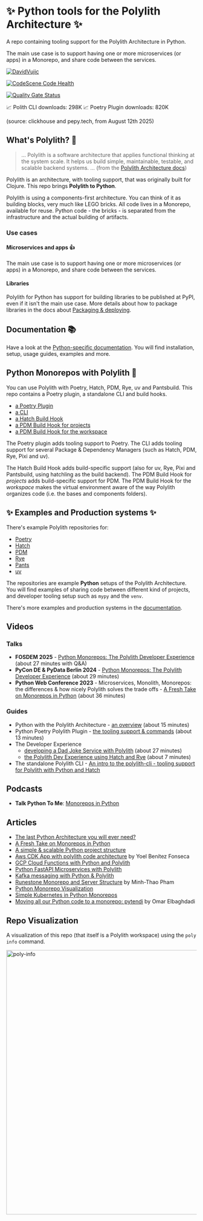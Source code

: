 # :sparkles: Python tools for the Polylith Architecture :sparkles:

A repo containing tooling support for the Polylith Architecture in Python.

The main use case is to support having one or more microservices (or apps) in a Monorepo, and share code between the services.

[![DavidVujic](https://circleci.com/gh/DavidVujic/python-polylith.svg?style=svg)](https://app.circleci.com/pipelines/github/DavidVujic/python-polylith?branch=main&filter=all)

[![CodeScene Code Health](https://codescene.io/projects/36630/status-badges/code-health)](https://codescene.io/projects/36630)

[![Quality Gate Status](https://sonarcloud.io/api/project_badges/measure?project=DavidVujic_python-polylith&metric=alert_status)](https://sonarcloud.io/summary/new_code?id=DavidVujic_python-polylith)


:chart_with_upwards_trend: Polith CLI downloads: 298K
:chart_with_upwards_trend: Poetry Plugin downloads: 820K

(source: clickhouse and pepy.tech, from August 12th 2025)

## What's Polylith? :thinking:
>... Polylith is a software architecture that applies functional thinking at the system scale. It helps us build simple, maintainable, testable, and scalable backend systems. ...
(from the [Polylith Architecture docs](https://polylith.gitbook.io/polylith/))

Polylith is an architecture, with tooling support, that was originally built for Clojure.
This repo brings __Polylith to Python__.

Polylith is using a components-first architecture.
You can think of it as building blocks, very much like LEGO bricks.
All code lives in a Monorepo, available for reuse.
Python code - the bricks - is separated from the infrastructure and the actual building of artifacts.

### Use cases

#### Microservices and apps :thumbsup:
The main use case is to support having one or more microservices (or apps) in a Monorepo, and share code between the services.

#### Libraries
Polylith for Python has support for building libraries to be published at PyPI, even if it isn't the main use case.
More details about how to package libraries in the docs about [Packaging & deploying](https://davidvujic.github.io/python-polylith-docs/deployment/#packaging-a-library).

## Documentation :books:
Have a look at the [Python-specific documentation](https://davidvujic.github.io/python-polylith-docs/).
You will find installation, setup, usage guides, examples and more.

## Python Monorepos with Polylith :snake:
You can use Polylith with Poetry, Hatch, PDM, Rye, uv and Pantsbuild.
This repo contains a Poetry plugin, a standalone CLI and build hooks.

* [a Poetry Plugin](https://pypi.org/project/poetry-polylith-plugin)
* [a CLI](https://pypi.org/project/polylith-cli)
* [a Hatch Build Hook](https://pypi.org/project/hatch-polylith-bricks/)
* [a PDM Build Hook for projects](https://pypi.org/project/pdm-polylith-bricks/)
* [a PDM Build Hook for the workspace](https://pypi.org/project/pdm-polylith-workspace/)

The Poetry plugin adds tooling support to Poetry.
The CLI adds tooling support for several Package & Dependency Managers (such as Hatch, PDM, Rye, Pixi and uv).

The Hatch Build Hook adds build-specific support (also for uv, Rye, Pixi and Pantsbuild, using hatchling as the build backend).
The PDM Build Hook for _projects_ adds build-specific support for PDM.
The PDM Build Hook for the _workspace_ makes the virtual environment aware of the way Polylith organizes code (i.e. the bases and components folders).

## :sparkles: Examples and Production systems :sparkles:
There's example Polylith repositories for:
- [Poetry](https://github.com/DavidVujic/python-polylith-example)
- [Hatch](https://github.com/DavidVujic/python-polylith-example-hatch)
- [PDM](https://github.com/DavidVujic/python-polylith-example-pdm)
- [Rye](https://github.com/DavidVujic/python-polylith-example-rye)
- [Pants](https://github.com/DavidVujic/python-polylith-example-pants)
- [uv](https://github.com/DavidVujic/python-polylith-example-uv)

The repositories are example __Python__ setups of the Polylith Architecture.
You will find examples of sharing code between different kind of projects,
and developer tooling setup such as `mypy` and the `venv`.

There's more examples and production systems in the [documentation](https://davidvujic.github.io/python-polylith-docs/examples/).

## Videos

### Talks
- __FOSDEM 2025__ - [Python Monorepos: The Polylith Developer Experience](https://youtu.be/vtJS2O_P0ek?si=9P97dsisqn74V25R) (about 27 minutes with Q&A)
- __PyCon DE & PyData Berlin 2024__ - [Python Monorepos: The Polylith Developer Experience](https://youtu.be/wGWjt9GJLU4?si=1nOpThiwayc4Crvm) (about 29 minutes)
- __Python Web Conference 2023__ - Microservices, Monolith, Monorepos: the differences & how nicely Polylith solves the trade offs - [A Fresh Take on Monorepos in Python](https://youtu.be/HU61vjZPPfQ) (about 36 minutes)

### Guides
- Python with the Polylith Architecture - [an overview](https://youtu.be/3w2ffHZb6gc) (about 15 minutes)
- Python Poetry Polylith Plugin - [the tooling support & commands](https://youtu.be/AdKpTP9pjHI) (about 13 minutes)
- The Developer Experience
    - [developing a Dad Joke Service with Polylith](https://youtu.be/oG4OFEer3Tk) (about 27 minutes)
    - [the Polylith Dev Experience using Hatch and Rye](https://youtu.be/BXPQBXuiRwM?si=rQ70ESrY-hRDazBi) (about 7 minutes)
- The standalone Polylith CLI - [An intro to the polylith-cli - tooling support for Polylith with Python and Hatch](https://youtu.be/K__3Uah3by0)

## Podcasts
- __Talk Python To Me__: [Monorepos in Python](https://talkpython.fm/episodes/show/399/monorepos-in-python)

## Articles
- [The last Python Architecture you will ever need?](https://davidvujic.blogspot.com/2022/11/the-last-python-architecture-you-will-ever-need.html)
- [A Fresh Take on Monorepos in Python](https://davidvujic.blogspot.com/2022/02/a-fresh-take-on-monorepos-in-python.html)
- [A simple & scalable Python project structure](https://davidvujic.blogspot.com/2022/08/a-simple-scalable-python-project.html)
- [Aws CDK App with polylith code architecture](https://dev.to/ybenitezf/aws-cdk-app-with-polylith-code-architecture-30e3) by Yoel Benítez Fonseca
- [GCP Cloud Functions with Python and Polylith](https://davidvujic.blogspot.com/2023/07/gcp-cloud-functions-with-python-and-polylith.html)
- [Python FastAPI Microservices with Polylith](https://davidvujic.blogspot.com/2023/07/python-fastapi-microservices-with-polylith.html)
- [Kafka messaging with Python & Polylith](https://davidvujic.blogspot.com/2023/08/kafka-messaging-with-python-and-polylith.html)
- [Runestone Monorepo and Server Structure](https://medium.com/@thaopham03/runestone-monorepo-and-server-structure-0754dbc52f48) by Minh-Thao Pham
- [Python Monorepo Visualization](https://davidvujic.blogspot.com/2024/02/python-monorepo-visualization.html)
- [Simple Kubernetes in Python Monorepos](https://davidvujic.blogspot.com/2024/08/simple-kubernetes-in-python-monorepos.html)
- [Moving all our Python code to a monorepo: pytendi](https://attendi.nl/moving-all-our-python-code-to-a-monorepo-pytendi/) by Omar Elbaghdadi

## Repo Visualization
A visualization of this repo (that itself is a Polylith workspace) using the `poly info` command.

<img width="698" alt="poly-info" src="https://github.com/DavidVujic/python-polylith/assets/301286/692581b6-e5ad-48b4-8fac-9a2aac83942f">

